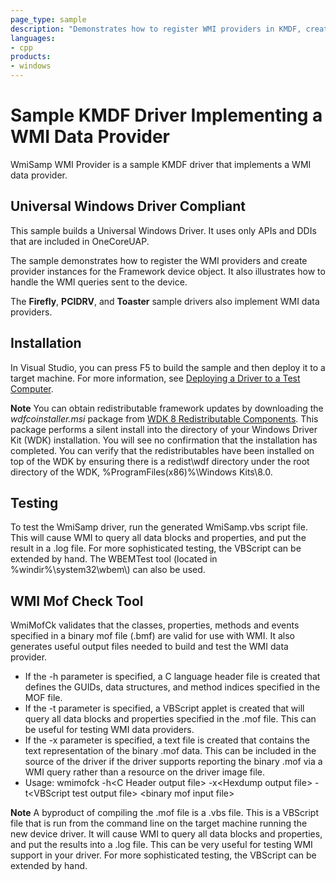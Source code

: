 ```yaml
---
page_type: sample
description: "Demonstrates how to register WMI providers in KMDF, create provider instances, and handle WMI queries sent to a device."
languages:
- cpp
products:
- windows
---
```


<!---
    name: WmiSamp WMI Provider
    platform: KMDF
    language: cpp
    category: WMI
    description: Demonstrates how to register WMI providers in KMDF, create provider instances, and handle WMI queries sent to a device.
    samplefwlink: http://go.microsoft.com/fwlink/p/?LinkId=618007
--->

# Sample KMDF Driver Implementing a WMI Data Provider

WmiSamp WMI Provider is a sample KMDF driver that implements a WMI data provider.

## Universal Windows Driver Compliant

This sample builds a Universal Windows Driver. It uses only APIs and DDIs that are included in OneCoreUAP.

The sample demonstrates how to register the WMI providers and create provider instances for the Framework device object. It also illustrates how to handle the WMI queries sent to the device.

The **Firefly**, **PCIDRV**, and **Toaster** sample drivers also implement WMI data providers.

## Installation

In Visual Studio, you can press F5 to build the sample and then deploy it to a target machine. For more information, see [Deploying a Driver to a Test Computer](http://msdn.microsoft.com/en-us/library/windows/hardware/hh454834).

**Note** You can obtain redistributable framework updates by downloading the *wdfcoinstaller.msi* package from [WDK 8 Redistributable Components](http://go.microsoft.com/fwlink/p/?LinkID=226396). This package performs a silent install into the directory of your Windows Driver Kit (WDK) installation. You will see no confirmation that the installation has completed. You can verify that the redistributables have been installed on top of the WDK by ensuring there is a redist\\wdf directory under the root directory of the WDK, %ProgramFiles(x86)%\\Windows Kits\\8.0.

## Testing

To test the WmiSamp driver, run the generated WmiSamp.vbs script file. This will cause WMI to query all data blocks and properties, and put the result in a .log file. For more sophisticated testing, the VBScript can be extended by hand. The WBEMTest tool (located in %windir%\\system32\\wbem\\) can also be used.

## WMI Mof Check Tool

WmiMofCk validates that the classes, properties, methods and events specified in a binary mof file (.bmf) are valid for use with WMI. It also generates useful output files needed to build and test the WMI data provider.

- If the -h parameter is specified, a C language header file is created that defines the GUIDs, data structures, and method indices specified in the MOF file.
- If the -t parameter is specified, a VBScript applet is created that will query all data blocks and properties specified in the .mof file. This can be useful for testing WMI data providers.
- If the -x parameter is specified, a text file is created that contains the text representation of the binary .mof data. This can be included in the source of the driver if the driver supports reporting the binary .mof via a WMI query rather than a resource on the driver image file.
- Usage: wmimofck -h\<C Header output file\> -x\<Hexdump output file\> -t\<VBScript test output file\> \<binary mof input file\>

**Note** A byproduct of compiling the .mof file is a .vbs file. This is a VBScript file that is run from the command line on the target machine running the new device driver. It will cause WMI to query all data blocks and properties, and put the results into a .log file. This can be very useful for testing WMI support in your driver. For more sophisticated testing, the VBScript can be extended by hand.